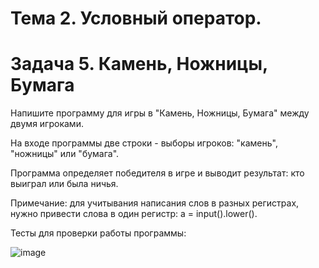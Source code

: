 # Тема 2. Условный оператор.
# Задача 5. Камень, Ножницы, Бумага
Напишите программу для игры в "Камень, Ножницы, Бумага" между двумя игроками. 

На входе программы две строки - выборы игроков: "камень", "ножницы" или "бумага". 

Программа определяет победителя в игре и выводит результат: кто выиграл или была ничья.

Примечание: для учитывания написания слов в разных регистрах, нужно привести слова в один регистр: a = input().lower().

Тесты для проверки работы программы:

![image](https://github.com/user-attachments/assets/c4cb4d3c-c99c-4d37-a3ef-c2faeed81d5a)
